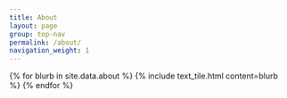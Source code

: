 ```yaml
---
title: About
layout: page
group: top-nav
permalink: /about/
navigation_weight: 1
---
```


<div id="main-container">
  {% for blurb in site.data.about %}
    {% include text_tile.html content=blurb %}
  {% endfor %}
</div>

<script>
$(document).ready(function() {
    if ($('#photosphere-background').children().length !== 0) {
      $("#main-container").fadeIn();
    }
});
</script>
